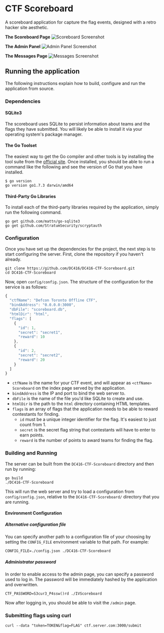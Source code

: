 # CTF Scoreboard

A scoreboard application for capture the flag events, designed with a retro hacker site aesthetic.

**The Scoreboard Page**
![Scoreboard Screenshot](https://u.nya.is/fpwpmj.png)

**The Admin Panel**
![Admin Panel Screenshot](https://u.nya.is/vmzrfd.png)

**The Messages Page**
![Messages Screenshot](https://u.nya.is/yxbyxc.png)


## Running the application

The following instructions explain how to build, configure and run the application from source.

### Dependencies

#### SQLite3

The scoreboard uses SQLite to persist information about teams and the flags they have submitted. You will likely be able to install it via your operating system's package manager.

#### The Go Toolset

The easiest way to get the Go compiler and other tools is by installing the tool suite from the [official site](https://golang.org/dl/). Once installed, you should be able to run a command like the following and see the version of Go that you have installed.

```
$ go version
go version go1.7.3 darwin/amd64
```

#### Third-Party Go Libraries

To install each of the third-party libraries required by the application, simply run the following command.

```
go get github.com/mattn/go-sqlite3
go get github.com/StratumSecurity/scryptauth
```

### Configuration

Once you have set up the dependencies for the project, the next step is to start configuring the server. First, clone the repository if you haven't already.

```
git clone https://github.com/DC416/DC416-CTF-Scoreboard.git
cd DC416-CTF-Scoreboard 
```

Now, open `config/config.json`. The structure of the configuration for the service is as follows:

```javascript
{
  "ctfName": "Defcon Toronto Offline CTF",
  "bindAddress": "0.0.0.0:3000",
  "dbFile": "scoreboard.db",
  "htmlDir": "html",
  "flags": [
    {
      "id": 1,
      "secret": "secret1",
      "reward": 10
    },
    {
      "id": 2,
      "secret": "secret2",
      "reward": 20
    }
  ]
}
```

* `ctfName` is the name for your CTF event, and will appear as `<ctfName> Scoreboard` on the index page served by the application.
* `bindAddress` is the IP and port to bind the web server to.
* `dbFile` is the name of the file you'd like SQLite to create and use.
* `htmlDir` is the path to the `html` directory containing HTML templates.
* `flags` is an array of flags that the application needs to be able to reward contestants for finding.
  * `id` must be a unique integer identifier for the flag. It's easiest to just count from 1.
  * `secret` is the secret flag string that contestants will have to enter to earn points.
  * `reward` is the number of points to award teams for finding the flag.

### Building and Running

The server can be built from the `DC416-CTF-Scoreboard` directory and then run by running:

```
go build
./DC416-CTF-Scoreboard
```

This will run the web server and try to load a configuration from `config/config.json`, relative to the `DC416-CTF-Scoreboard/` directory that you are running.

#### Environment Configuration

##### Alternative configuration file

You can specify another path to a configuration file of your choosing by setting the `CONFIG_FILE` environment variable to that path. For example:

```
CONFIG_FILE=./config.json ./DC416-CTF-Scoreboard
```

##### Administrator password

In order to enable access to the admin page, you can specify a password used to log in. The password will be immediately
hashed by the application and overwritten.

```
CTF_PASSWORD=S3cur3_P4ssw()rd ./IVScoreboard
```

Now after logging in, you should be able to visit the `/admin` page.


### Submitting flags using curl
```
curl --data "token=TOKEN&flag=FLAG" ctf.server.com:3000/submit
```
